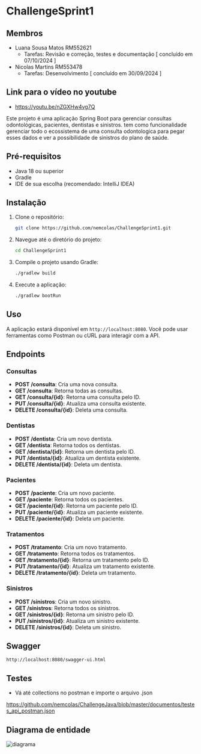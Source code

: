 # ChallengeSprint1

## Membros
- Luana Sousa Matos RM552621
  - Tarefas: Revisão e correção, testes e documentação [ concluído em 07/10/2024 ]
- Nicolas Martins RM553478
  - Tarefas: Desenvolvimento [ concluído em 30/09/2024 ]
 
## Link para o vídeo no youtube
- https://youtu.be/nZGXHw4vg7Q

Este projeto é uma aplicação Spring Boot para gerenciar consultas odontológicas, pacientes, dentistas e sinistros. tem como funcionalidade gerenciar 
todo o ecossistema de uma consulta odontologica para pegar esses dados e ver a possibilidade de sinistros do plano de saúde.

## Pré-requisitos

- Java 18 ou superior
- Gradle
- IDE de sua escolha (recomendado: IntelliJ IDEA)

## Instalação

1. Clone o repositório:
    ```bash
    git clone https://github.com/nemcolas/ChallengeSprint1.git
    ```
2. Navegue até o diretório do projeto:
    ```bash
    cd ChallengeSprint1
    ```
3. Compile o projeto usando Gradle:
    ```bash
    ./gradlew build
    ```
4. Execute a aplicação:
    ```bash
    ./gradlew bootRun
    ```

## Uso

A aplicação estará disponível em `http://localhost:8080`. Você pode usar ferramentas como Postman ou cURL para interagir com a API.

## Endpoints

### Consultas

- **POST /consulta**: Cria uma nova consulta.
- **GET /consulta**: Retorna todas as consultas.
- **GET /consulta/{id}**: Retorna uma consulta pelo ID.
- **PUT /consulta/{id}**: Atualiza uma consulta existente.
- **DELETE /consulta/{id}**: Deleta uma consulta.

### Dentistas

- **POST /dentista**: Cria um novo dentista.
- **GET /dentista**: Retorna todos os dentistas.
- **GET /dentista/{id}**: Retorna um dentista pelo ID.
- **PUT /dentista/{id}**: Atualiza um dentista existente.
- **DELETE /dentista/{id}**: Deleta um dentista.

### Pacientes

- **POST /paciente**: Cria um novo paciente.
- **GET /paciente**: Retorna todos os pacientes.
- **GET /paciente/{id}**: Retorna um paciente pelo ID.
- **PUT /paciente/{id}**: Atualiza um paciente existente.
- **DELETE /paciente/{id}**: Deleta um paciente.

### Tratamentos

- **POST /tratamento**: Cria um novo tratamento.
- **GET /tratamento**: Retorna todos os tratamentos.
- **GET /tratamento/{id}**: Retorna um tratamento pelo ID.
- **PUT /tratamento/{id}**: Atualiza um tratamento existente.
- **DELETE /tratamento/{id}**: Deleta um tratamento.

### Sinistros

- **POST /sinistros**: Cria um novo sinistro.
- **GET /sinistros**: Retorna todos os sinistros.
- **GET /sinistros/{id}**: Retorna um sinistro pelo ID.
- **PUT /sinistros/{id}**: Atualiza um sinistro existente.
- **DELETE /sinistros/{id}**: Deleta um sinistro.
  
## Swagger

`http://localhost:8080/swagger-ui.html`

## Testes
- Vá até collections no postman e importe o arquivo .json

https://github.com/nemcolas/ChallengeJava/blob/master/documentos/testes_api_postman.json

## Diagrama de entidade

![diagrama](https://github.com/user-attachments/assets/ee54ac62-833a-4e4b-b63b-f1c8af059b6e)

